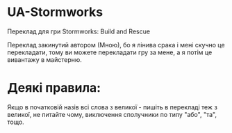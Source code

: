 # UA-Stormworks
Переклад для гри Stormworks: Build and Rescue

Переклад закинутий автором (Мною), бо я лінива срака і мені скучно це перекладати, тому ви можете перекладати гру за мене, а я потім це вивантажу в майстерню.

# Деякі правила:

Якщо в початковій назів всі слова з великої - пишіть в перекладі теж з великої, не питайте чому, виключення сполучники по типу "або", "та", тощо.

